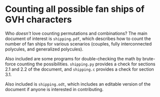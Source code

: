 # Counting all possible fan ships of GVH characters

Who *doesn't* love counting permutations and combinations?  The main document of interest is `shipping.pdf`, which describes how to count the number of fan ships for various scenarios (couples, fully interconnected polycules, and generalized polycules).

Also included are some programs for double-checking the math by brute-force counting the possibilities.  `shipping.py` provides a check for sections 2.1 and 2.2 of the document, and `shipping.c` provides a check for section 3.1.

Also included is `shipping.odt`, which includes an editable version of the document if anyone is interested in contributing.

